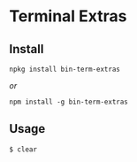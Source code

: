 # Terminal Extras

## Install

```
npkg install bin-term-extras
```

*or*

```
npm install -g bin-term-extras
```

## Usage

```
$ clear
```
